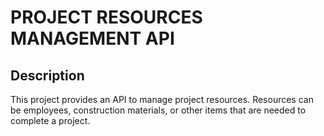 # PROJECT RESOURCES MANAGEMENT API

## Description

This project provides an API to manage project resources. Resources can be employees, construction materials, or other items that are needed to complete a project.